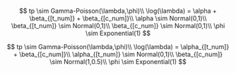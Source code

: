 
$$
tp \sim Gamma-Poisson(\lambda,\phi)\\
\log(\lambda) = \alpha + \beta_{[t_num]} + \beta_{[c_num]}\\
\alpha \sim Normal(0,1)\\
\beta_{[t_num]} \sim Normal(0,1)\\
\beta_{[c_num]} \sim Normal(0,1)\\
\phi \sim Exponential(1)
$$

$$
tp \sim Gamma-Poisson(\lambda,\phi)\\
\log(\lambda) = \alpha_{[t_num]} + \beta_{[c_num]}\\
\alpha_{[t_num]} \sim Normal(0,1)\\
\beta_{[c_num]} \sim Normal(1,0.5)\\
\phi \sim Exponential(1)
$$
